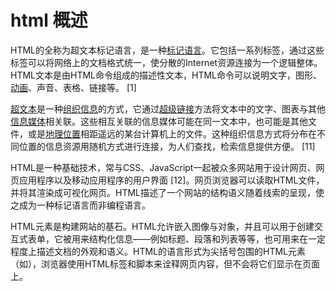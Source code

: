 # html 概述

HTML的全称为超文本标记语言，是一种[标记语言](https://baike.baidu.com/item/标记语言/5964436?fromModule=lemma_inlink)。它包括一系列标签，通过这些标签可以将网络上的文档格式统一，使分散的Internet资源连接为一个逻辑整体。HTML文本是由HTML命令组成的描述性文本，HTML命令可以说明文字，图形、[动画](https://baike.baidu.com/item/动画/206564?fromModule=lemma_inlink)、声音、表格、链接等。 [1]

[超文本](https://baike.baidu.com/item/超文本/2832422?fromModule=lemma_inlink)是一种[组织信息](https://baike.baidu.com/item/组织信息/12755014?fromModule=lemma_inlink)的方式，它通过[超级链接](https://baike.baidu.com/item/超级链接/313121?fromModule=lemma_inlink)方法将文本中的文字、图表与其他[信息媒体](https://baike.baidu.com/item/信息媒体/8400627?fromModule=lemma_inlink)相关联。这些相互关联的信息媒体可能在同一文本中，也可能是其他文件，或是[地理位置](https://baike.baidu.com/item/地理位置/797988?fromModule=lemma_inlink)相距遥远的某台计算机上的文件。这种组织信息方式将分布在不同位置的信息资源用随机方式进行连接，为人们查找，检索信息提供方便。 [11]

HTML是一种基础技术，常与CSS、JavaScript一起被众多网站用于设计网页、网页应用程序以及移动应用程序的用户界面 [12]。网页浏览器可以读取HTML文件，并将其渲染成可视化网页。HTML描述了一个网站的结构语义随着线索的呈现，使之成为一种标记语言而非编程语言。

HTML元素是构建网站的基石。HTML允许嵌入图像与对象，并且可以用于创建交互式表单，它被用来结构化信息——例如标题、段落和列表等等，也可用来在一定程度上描述文档的外观和语义。HTML的语言形式为尖括号包围的HTML元素（如<html>），浏览器使用HTML标签和脚本来诠释网页内容，但不会将它们显示在页面上。
